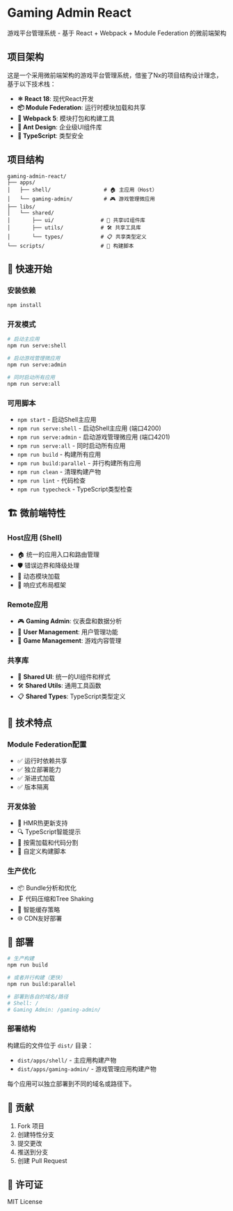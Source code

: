 # Gaming Admin React

游戏平台管理系统 - 基于 React + Webpack + Module Federation 的微前端架构

## 项目架构

这是一个采用微前端架构的游戏平台管理系统，借鉴了Nx的项目结构设计理念，基于以下技术栈：

- **⚛️ React 18**: 现代React开发
- **📦 Module Federation**: 运行时模块加载和共享
- **🔧 Webpack 5**: 模块打包和构建工具
- **🎨 Ant Design**: 企业级UI组件库
- **📝 TypeScript**: 类型安全

## 项目结构

```
gaming-admin-react/
├── apps/
│   ├── shell/                 # 🏠 主应用（Host）
│   └── gaming-admin/          # 🎮 游戏管理微应用
├── libs/
│   └── shared/
│       ├── ui/               # 🎨 共享UI组件库
│       ├── utils/            # 🛠️ 共享工具库
│       └── types/            # 📋 共享类型定义
└── scripts/                  # 🔧 构建脚本
```

## 🚀 快速开始

### 安装依赖
```bash
npm install
```

### 开发模式
```bash
# 启动主应用
npm run serve:shell

# 启动游戏管理微应用
npm run serve:admin

# 同时启动所有应用
npm run serve:all
```

### 可用脚本

- `npm start` - 启动Shell主应用
- `npm run serve:shell` - 启动Shell主应用 (端口4200)
- `npm run serve:admin` - 启动游戏管理微应用 (端口4201)
- `npm run serve:all` - 同时启动所有应用
- `npm run build` - 构建所有应用
- `npm run build:parallel` - 并行构建所有应用
- `npm run clean` - 清理构建产物
- `npm run lint` - 代码检查
- `npm run typecheck` - TypeScript类型检查

## 🏗️ 微前端特性

### Host应用 (Shell)
- 🏠 统一的应用入口和路由管理
- 🛡️ 错误边界和降级处理  
- 🔄 动态模块加载
- 📱 响应式布局框架

### Remote应用
- 🎮 **Gaming Admin**: 仪表盘和数据分析
- 👥 **User Management**: 用户管理功能
- 🎯 **Game Management**: 游戏内容管理

### 共享库
- 🎨 **Shared UI**: 统一的UI组件和样式
- 🛠️ **Shared Utils**: 通用工具函数
- 📋 **Shared Types**: TypeScript类型定义

## 🔧 技术特点

### Module Federation配置
- ✅ 运行时依赖共享
- ✅ 独立部署能力
- ✅ 渐进式加载
- ✅ 版本隔离

### 开发体验
- 🚀 HMR热更新支持
- 🔍 TypeScript智能提示
- 🎯 按需加载和代码分割
- 🔧 自定义构建脚本

### 生产优化
- 📦 Bundle分析和优化
- 🗜️ 代码压缩和Tree Shaking
- 💾 智能缓存策略
- 🌐 CDN友好部署

## 🚀 部署

```bash
# 生产构建
npm run build

# 或者并行构建（更快）
npm run build:parallel

# 部署到各自的域名/路径
# Shell: /
# Gaming Admin: /gaming-admin/
```

### 部署结构
构建后的文件位于 `dist/` 目录：
- `dist/apps/shell/` - 主应用构建产物
- `dist/apps/gaming-admin/` - 游戏管理应用构建产物

每个应用可以独立部署到不同的域名或路径下。

## 🤝 贡献

1. Fork 项目
2. 创建特性分支
3. 提交更改
4. 推送到分支
5. 创建 Pull Request

## 📄 许可证

MIT License